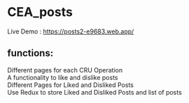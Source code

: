 # CEA_posts

Live Demo : https://posts2-e9683.web.app/

## functions:
Different pages for each CRU Operation<br/>
A functionality to like and dislike posts<br/>
Different Pages for Liked and Disliked Posts<br/>
Use Redux to store Liked and Disliked Posts and list of posts
